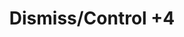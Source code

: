 ---
title: "Dismiss/Control +4"
canonical: "skill/dismiss-or-control-plus-4"
canonical_title: "Paladin Loresheet"
lists:
    - paladin-loresheet
tier: 1
min_type: "paladin-x/all"
osp_cost: 10
prerequisites: ["None"]
---